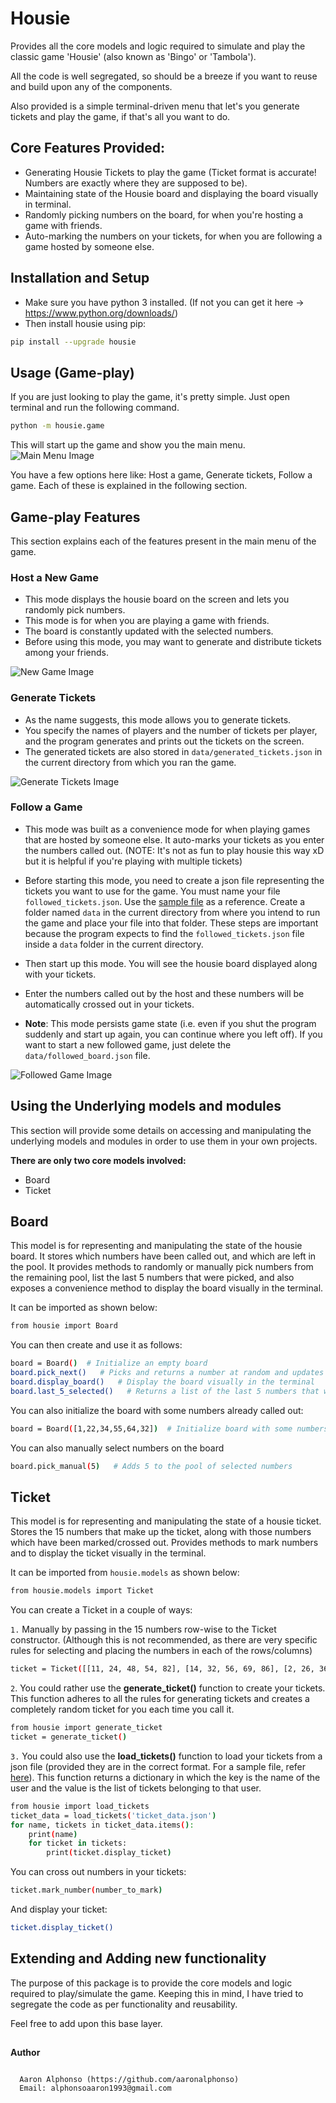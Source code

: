 # Housie
Provides all the core models and logic required to simulate and play the classic game 'Housie' (also known as 'Bingo' or 'Tambola'). 

All the code is well segregated, so should be a breeze if you want to
reuse and build upon any of the components.
 
Also provided is a simple terminal-driven menu that let's you generate tickets and play the game, 
if that's all you want to do.


## Core Features Provided:

* Generating Housie Tickets to play the game (Ticket format is accurate! Numbers are exactly where they are supposed to be).
* Maintaining state of the Housie board and displaying the board visually in terminal.
* Randomly picking numbers on the board, for when you're hosting a game with friends.
* Auto-marking the numbers on your tickets, for when you are following a game hosted by someone else.


## Installation and Setup

* Make sure you have python 3 installed. (If not you can get it here -> https://www.python.org/downloads/)  
* Then install housie using pip:
```bash
pip install --upgrade housie
```

## Usage (Game-play)

If you are just looking to play the game, it's pretty simple. Just open terminal and run the following command.

```bash
python -m housie.game
```
This will start up the game and show you the main menu. 
![Main Menu Image](images/main_menu.png)

You have a few options here like: Host a game, Generate tickets, Follow a game.
Each of these is explained in the following section.


## Game-play Features 
This section explains each of the features present in the main menu of the game.

### Host a New Game 
* This mode displays the housie board on the screen and lets you randomly pick numbers.
* This mode is for when you are playing a game with friends. 
* The board is constantly updated with the selected numbers. 
* Before using this mode, you may want to generate 
and distribute tickets among your friends. 

![New Game Image](images/new_game3.png)


### Generate Tickets
* As the name suggests, this mode allows you to generate tickets. 
* You specify the names of players and the number of tickets per player, and the program generates and prints 
out the tickets on the screen.
* The generated tickets are also stored in `data/generated_tickets.json` in the current directory from 
which you ran the game.

![Generate Tickets Image](images/generate_tickets.png)

### Follow a Game
* This mode was built as a convenience mode for when playing games that are hosted by someone else. 
It auto-marks your tickets as you enter the numbers called out. (NOTE: It's not as fun to play housie this way xD but 
it is helpful if you're playing with multiple tickets)
* Before starting this mode, you need to create a json file representing the tickets you want to use for the game. 
You must name your file `followed_tickets.json`. Use the [sample file](src/data/followed_tickets.example.json) as a 
reference. Create a folder named `data` in the current directory from where you intend to run the game and place your 
file into that folder. These steps are important because
the program expects to find the `followed_tickets.json` file inside a `data` folder in the current directory.
 
* Then start up this mode. You will see the housie board displayed along with your tickets.
* Enter the numbers called out by the host and these numbers will be automatically crossed out in your tickets.
* **Note**: This mode persists game state (i.e. even if you shut the program suddenly and start up again, you can 
continue where you left off). If you want to start a new followed game, just delete the `data/followed_board.json` file.

![Followed Game Image](images/followed_game_2.png)


## Using the Underlying models and modules
This section will provide some details on accessing and manipulating the underlying models and modules in 
order to use them in your own projects. 

**There are only two core models involved:**
* Board
* Ticket

## Board
This model is for representing and manipulating the state of the housie board. It stores which numbers have been called 
out, and which are left in the pool. It provides methods to randomly or manually pick numbers from the remaining pool, 
list the last 5 numbers that were picked, and also exposes a convenience method to display the board visually in the 
terminal.

It can be imported as shown below:
```bash
from housie import Board
```
You can then create and use it as follows:
```bash
board = Board()  # Initialize an empty board
board.pick_next()   # Picks and returns a number at random and updates the state of the board
board.display_board()   # Display the board visually in the terminal
board.last_5_selected()   # Returns a list of the last 5 numbers that were selected
```
You can also initialize the board with some numbers already called out:
```bash
board = Board([1,22,34,55,64,32])  # Initialize board with some numbers called out
```
You can also manually select numbers on the board
```bash
board.pick_manual(5)   # Adds 5 to the pool of selected numbers
```

## Ticket
This model is for representing and manipulating the state of a housie ticket. Stores the 15 numbers that make up 
the ticket, along with those numbers which have been marked/crossed out. Provides methods to mark numbers and 
to display the ticket visually in the terminal.

It can be imported from `housie.models` as shown below:
```bash
from housie.models import Ticket
```
You can create a Ticket in a couple of ways:

`1.` Manually by passing in the 15 numbers row-wise to the Ticket constructor. (Although this is not recommended, as 
there are very specific rules for selecting and placing the numbers in each of the rows/columns) 
```bash
ticket = Ticket([[11, 24, 48, 54, 82], [14, 32, 56, 69, 86], [2, 26, 36, 59, 73]])
```
`2`. You could rather use the **generate_ticket()** function to create your tickets. This function adheres
to all the rules for generating tickets and creates a completely random ticket for you each time you call it.
```bash
from housie import generate_ticket
ticket = generate_ticket()
```
`3.` You could also use the **load_tickets()** function to load your tickets from a json file (provided they are in the 
correct format. For a sample file, refer [here](src/data/followed_tickets.example.json)). This function returns a 
dictionary in which the key is the name of the user and the value is the list of tickets belonging to that user.
```bash
from housie import load_tickets
ticket_data = load_tickets('ticket_data.json')
for name, tickets in ticket_data.items():
    print(name)
    for ticket in tickets:
        print(ticket.display_ticket)
```

You can cross out numbers in your tickets:
```bash
ticket.mark_number(number_to_mark)
```

And display your ticket:
```bash
ticket.display_ticket()
```


## Extending and Adding new functionality
The purpose of this package is to provide the core models and logic required to play/simulate the game. 
Keeping this in mind, I have tried to segregate the code as per functionality and reusability. 

Feel free to add upon this base layer.
##

**Author**

```

  Aaron Alphonso (https://github.com/aaronalphonso)
  Email: alphonsoaaron1993@gmail.com
  
``` 